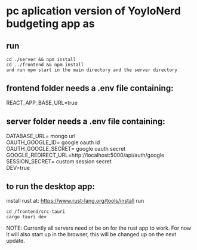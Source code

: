 # pc aplication version of YoyloNerd budgeting app as
## run 
~~~
cd ./server && npm install 
cd ../frontend && npm install
and run npm start in the main directory and the server directory
~~~

## frontend folder needs a .env file containing:
REACT_APP_BASE_URL=true
## server folder needs a .env file containing:
DATABASE_URL= mongo url\
OAUTH_GOOGLE_ID= google oauth id\
OAUTH_GOOGLE_SECRET= google oauth secret\
GOOGLE_REDIRECT_URL=http://localhost:5000/api/auth/google \
SESSION_SECRET= custom session secret\
DEV=true

## to run the desktop app:
install rust at: https://www.rust-lang.org/tools/install
run 
~~~
cd /frontend/src-tauri 
cargo tauri dev
~~~
NOTE: Currently all servers need ot be on for the rust app to work.
      For now it will also start up in the browser, this will be changed up on the next update.